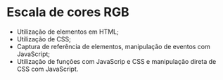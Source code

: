 # Escala de cores RGB

- Utilização de elementos em HTML;
- Utilização de CSS;
- Captura de referência de elementos, manipulação de eventos com JavaScript;
- Utilização de funções com JavaScrip e CSS e manipulação direta de CSS com JavaScript.
